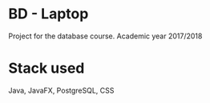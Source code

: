 # BD - Laptop
Project for the database course. Academic year 2017/2018

# Stack used
Java, JavaFX, PostgreSQL, CSS
